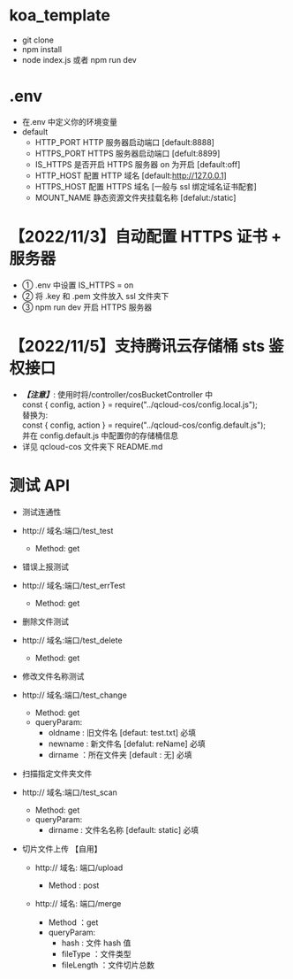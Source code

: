 # koa_template

- git clone
- npm install
- node index.js 或者 npm run dev

# .env

- 在.env 中定义你的环境变量
- default
  - HTTP_PORT HTTP 服务器启动端口 [default:8888]
  - HTTPS_PORT HTTPS 服务器启动端口 [defult:8899]
  - IS_HTTPS 是否开启 HTTPS 服务器 on 为开启 [default:off]
  - HTTP_HOST 配置 HTTP 域名 [default:http://127.0.0.1]
  - HTTPS_HOST 配置 HTTPS 域名 [一般与 ssl 绑定域名证书配套]
  - MOUNT_NAME 静态资源文件夹挂载名称 [defalut:/static]

# 【2022/11/3】自动配置 HTTPS 证书 + 服务器

- ① .env 中设置 IS_HTTPS = on
- ② 将 .key 和 .pem 文件放入 ssl 文件夹下
- ③ npm run dev 开启 HTTPS 服务器

# 【2022/11/5】支持腾讯云存储桶 sts 鉴权接口

- **_【注意】_**:
  使用时将/controller/cosBucketController 中<br>
  const { config, action } = require("../qcloud-cos/config.local.js");<br>
  替换为:<br>
  const { config, action } = require("../qcloud-cos/config.default.js");<br>
  并在 config.default.js 中配置你的存储桶信息<br>
- 详见 qcloud-cos 文件夹下 README.md

# 测试 API

- 测试连通性
- http:// 域名:端口/test_test

  - Method: get

- 错误上报测试
- http:// 域名:端口/test_errTest

  - Method: get

- 删除文件测试
- http:// 域名:端口/test_delete

  - Method: get

- 修改文件名称测试
- http:// 域名:端口/test_change

  - Method: get
  - queryParam:
    - oldname : 旧文件名 [defaut: test.txt] 必填
    - newname : 新文件名 [defalut: reName] 必填
    - dirname ：所在文件夹 [default : 无] 必填

- 扫描指定文件夹文件
- http:// 域名:端口/test_scan

  - Method: get
  - queryParam:
    - dirname : 文件名名称 [default: static] 必填

- 切片文件上传 【自用】

  - http:// 域名: 端口/upload

    - Method : post

  - http:// 域名: 端口/merge
    - Method ：get
    - queryParam:
      - hash : 文件 hash 值
      - fileType ：文件类型
      - fileLength ：文件切片总数
